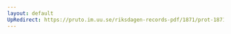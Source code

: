 ```yaml
---
layout: default
UpRedirect: https://pruto.im.uu.se/riksdagen-records-pdf/1871/prot-1871--fk--130/prot-1871--fk--130_003.pdf
---
```

